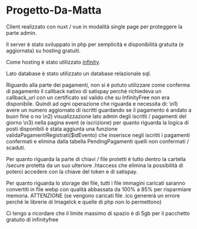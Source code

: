 # Progetto-Da-Matta

Client realizzato con nuxt / vue in modalità single page per proteggere la parte admin.

Il server è stato sviluppato in php per semplicità e disponibilità gratuita (e aggiornata) su hosting gratuiti.

Come hosting è stato utilizzato [infinity](https://www.infinityfree.com/).

Lato database è stato utilizzato un database relazionale sql.

Riguardo alla parte dei pagamenti, non si è potuto utilizzare come conferma di pagamento il callback nativo di satispay perchè
richiedeva un callback_url con un certificato ssl valido che su InfinityFree non era disponibile.
Quindi ad ogni operazione che riguarda e necessita di:
    \n1) avere un numero aggiornato di iscritti guardando se il pagamento è andato a buon fine o no
    \n2) visualizzazione lato admin degli iscritti / pagamenti del giorno
    \n3) nella pagina event (e iscrizione) per quanto riguarda la logica di posti disponibili
è stata aggiunta una funzione validaPagamentiRegistrati($idEvento) che inserisce negli iscritti i pagamenti confermati
e elimina dalla tabella PendingPagamenti quelli non confermati / scaduti.

Per quanto riguarda la parte di chiavi / file protetti è tutto dentro la cartella /secure protetta da un suo ulteriore .htaccess
che elimina la possibilità di poterci accedere con la chiave del token e di satispay.

Per quanto riguarda lo storage dei file, tutti i file immagini caricati saranno convertiti in file webp con qualità abbassata
da 100% a 85% per risparmiare memoria. 
ATTENZIONE (se vengono caricati file .ico genererà un errore perchè le librerie di ImageIck e quelle di php non lo permettono)

Ci tengo a ricordare che il limite massimo di spazio è di 5gb per il pacchetto gratuito di infinityfree
